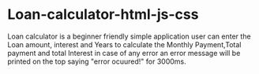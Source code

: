 # Loan-calculator-html-js-css
Loan calculator is a beginner friendly simple application 
user can enter the Loan amount, interest and Years to calculate the Monthly Payment,Total payment and total Interest
in case of any error an error message will be printed on the top saying "error ocuured!" for 3000ms.
